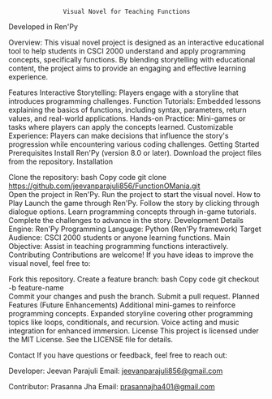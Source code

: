                    Visual Novel for Teaching Functions

Developed in Ren'Py

Overview:
This visual novel project is designed as an interactive educational tool to help students in CSCI 2000 understand and apply programming concepts, specifically functions. By blending storytelling with educational content, the project aims to provide an engaging and effective learning experience.

Features
Interactive Storytelling: Players engage with a storyline that introduces programming challenges.
Function Tutorials: Embedded lessons explaining the basics of functions, including syntax, parameters, return values, and real-world applications.
Hands-on Practice: Mini-games or tasks where players can apply the concepts learned.
Customizable Experience: Players can make decisions that influence the story's progression while encountering various coding challenges.
Getting Started
Prerequisites
Install Ren'Py (version 8.0 or later).
Download the project files from the repository.
Installation

Clone the repository:
bash
Copy code
git clone https://github.com/jeevanparajuli856/FunctionOMania.git  
Open the project in Ren'Py.
Run the project to start the visual novel.
How to Play
Launch the game through Ren'Py.
Follow the story by clicking through dialogue options.
Learn programming concepts through in-game tutorials.
Complete the challenges to advance in the story.
Development Details
Engine: Ren'Py
Programming Language: Python (Ren'Py framework)
Target Audience: CSCI 2000 students or anyone learning functions.
Main Objective: Assist in teaching programming functions interactively.
Contributing
Contributions are welcome! If you have ideas to improve the visual novel, feel free to:

Fork this repository.
Create a feature branch:
bash
Copy code
git checkout -b feature-name  
Commit your changes and push the branch.
Submit a pull request.
Planned Features (Future Enhancements)
Additional mini-games to reinforce programming concepts.
Expanded storyline covering other programming topics like loops, conditionals, and recursion.
Voice acting and music integration for enhanced immersion.
License
This project is licensed under the MIT License. See the LICENSE file for details.

Contact
If you have questions or feedback, feel free to reach out:

Developer: Jeevan Parajuli
Email: jeevanparajuli856@gmail.com

Contributor: Prasanna Jha
Email: prasannajha401@gmail.com

